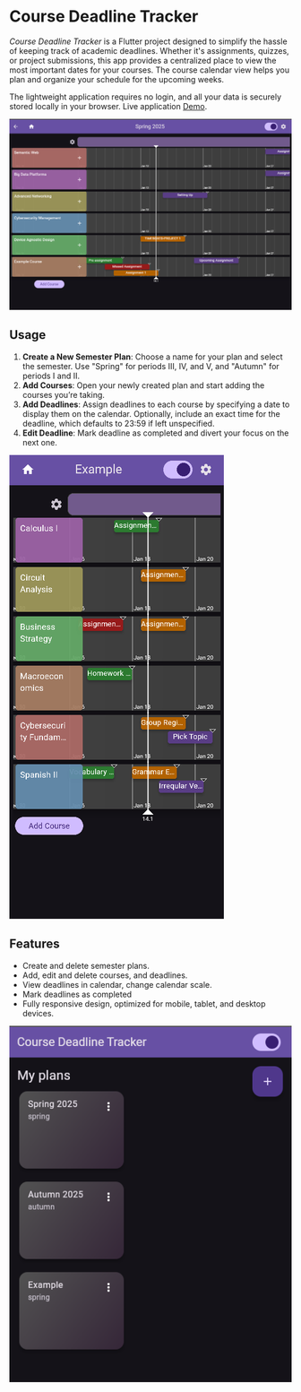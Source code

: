 # Course Deadline Tracker

_Course Deadline Tracker_ is a Flutter project designed to simplify the hassle of keeping track of academic deadlines. Whether it's assignments, quizzes, or project submissions, this app provides a centralized place to view the most important dates for your courses. The course calendar view helps you plan and organize your schedule for the upcoming weeks.

The lightweight application requires no login, and all your data is securely stored locally in your browser.
Live application [Demo](https://flutter-course-tracker.web.app/).

![Course Deadline Tracker Screenshot](./images/image1.PNG)

## Usage

1. **Create a New Semester Plan**: Choose a name for your plan and select the semester. Use "Spring" for periods III, IV, and V, and "Autumn" for periods I and II.
2. **Add Courses**: Open your newly created plan and start adding the courses you’re taking.
3. **Add Deadlines**: Assign deadlines to each course by specifying a date to display them on the calendar. Optionally, include an exact time for the deadline, which defaults to 23:59 if left unspecified.
4. **Edit Deadline**: Mark deadline as completed and divert your focus on the next one.

![Course Deadline Tracker Screenshot](./images/image3.PNG)

## Features

- Create and delete semester plans.
- Add, edit and delete courses, and deadlines.
- View deadlines in calendar, change calendar scale.
- Mark deadlines as completed
- Fully responsive design, optimized for mobile, tablet, and desktop devices.

![Course Deadline Tracker Screenshot](./images/image4.PNG)
